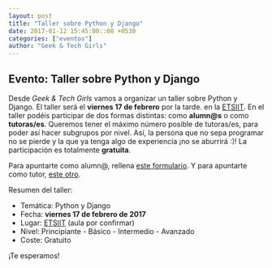 ```yaml
---
layout: post
title: "Taller sobre Python y Django"
date: 2017-01-12 15:45:00::00 +0530
categories: ["eventos"]
author: "Geek & Tech Girls"
---
```


## Evento: Taller sobre Python y Django

Desde _Geek & Tech Girls_ vamos a organizar un taller sobre Python y Django. El taller será el __viernes 17 de febrero__ por la tarde. en la [ETSIIT](http://etsiit.ugr.es). En el taller podéis participar de dos formas distintas: como __alumn@s__ o como __tutoras/es__. Queremos tener el máximo número posible de tutoras/es, para poder así hacer subgrupos por nivel. Así, la persona que no sepa programar no se pierde y la que ya tenga algo de experiencia ¡no se aburrirá :)! La participación es totalmente __gratuita__.

Para apuntarte como alumn@, rellena [este formulario](https://goo.gl/forms/apkXO7jGRO258rIB3). Y para apuntarte como tutor, [este otro](https://goo.gl/forms/Ei33JNz8nPKScPfu1).

Resumen del taller:

* Temática: Python y Django
* Fecha: __viernes 17 de febrero de 2017__
* Lugar: [ETSIIT](http://etsiit.ugr.es) (aula por confirmar)
* Nivel: Principiante - Básico - Intermedio - Avanzado
* Coste: Gratuito

¡Te esperamos!
